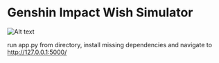 # Genshin Impact Wish Simulator
![Alt text](/screenshot.png?raw=true "Optional Title")

run app.py from directory, install missing dependencies and navigate to http://127.0.0.1:5000/